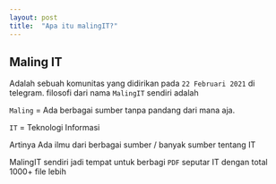 ```yaml
---
layout: post
title:  "Apa itu malingIT?"
---
```


## Maling IT
Adalah sebuah komunitas yang didirikan pada `22 Februari 2021` di telegram.
filosofi dari nama `MalingIT` sendiri adalah

`Maling` = Ada berbagai sumber tanpa pandang dari  mana aja.

`IT` = Teknologi Informasi 

Artinya Ada ilmu dari berbagai sumber / banyak sumber tentang IT

MalingIT sendiri jadi tempat untuk  berbagi `PDF` seputar IT dengan total 1000+ file lebih